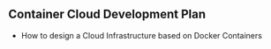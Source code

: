 

## Container Cloud Development Plan
* How to design a Cloud Infrastructure based on Docker Containers
